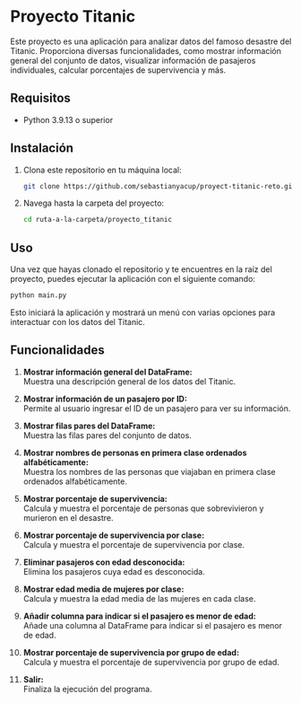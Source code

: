 # Proyecto Titanic

Este proyecto es una aplicación para analizar datos del famoso desastre del Titanic. Proporciona diversas funcionalidades, como mostrar información general del conjunto de datos, visualizar información de pasajeros individuales, calcular porcentajes de supervivencia y más.

## Requisitos

- Python 3.9.13 o superior

## Instalación

1. Clona este repositorio en tu máquina local:

    ```bash
    git clone https://github.com/sebastianyacup/proyect-titanic-reto.git
    ```

2. Navega hasta la carpeta del proyecto:

    ```bash
    cd ruta-a-la-carpeta/proyecto_titanic
    ```

## Uso

Una vez que hayas clonado el repositorio y te encuentres en la raíz del proyecto, puedes ejecutar la aplicación con el siguiente comando:

```bash
python main.py
  ```
Esto iniciará la aplicación y mostrará un menú con varias opciones para interactuar con los datos del Titanic.

## Funcionalidades

1. **Mostrar información general del DataFrame:**  
   Muestra una descripción general de los datos del Titanic.

2. **Mostrar información de un pasajero por ID:**  
   Permite al usuario ingresar el ID de un pasajero para ver su información.

3. **Mostrar filas pares del DataFrame:**  
   Muestra las filas pares del conjunto de datos.

4. **Mostrar nombres de personas en primera clase ordenados alfabéticamente:**  
   Muestra los nombres de las personas que viajaban en primera clase ordenados alfabéticamente.

5. **Mostrar porcentaje de supervivencia:**  
   Calcula y muestra el porcentaje de personas que sobrevivieron y murieron en el desastre.

6. **Mostrar porcentaje de supervivencia por clase:**  
   Calcula y muestra el porcentaje de supervivencia por clase.

7. **Eliminar pasajeros con edad desconocida:**  
   Elimina los pasajeros cuya edad es desconocida.

8. **Mostrar edad media de mujeres por clase:**  
   Calcula y muestra la edad media de las mujeres en cada clase.

9. **Añadir columna para indicar si el pasajero es menor de edad:**  
   Añade una columna al DataFrame para indicar si el pasajero es menor de edad.

10. **Mostrar porcentaje de supervivencia por grupo de edad:**  
    Calcula y muestra el porcentaje de supervivencia por grupo de edad.

11. **Salir:**  
    Finaliza la ejecución del programa.
